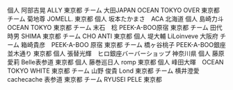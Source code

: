 
個人	阿部吉晃	ALLY	東京都
チーム	大田JAPAN	OCEAN TOKYO OVER	東京都
チーム	菊地尊	JOMELL.	東京都
個人	坂本たかまさ　ACA	北海道
個人	島崎力斗　OCEAN TOKYO	東京都
チーム	末石　稔	PEEK-A-BOO原宿	東京都
チーム	田代時男	SHIMA	東京都
チーム	CHO	ANTI	東京都
個人	堤大輔		LiLoinveve	大阪府
チーム	箱崎貴彦　PEEK-A-BOO 原宿	東京都
チーム	橋ヶ谷桃子	PEEK-A-BOO銀座並木通り	東京都
個人	張替光輝　ヒロ銀座バーバーショップ	神奈川県
個人	藤原愛莉	Belle表参道	東京都
個人	藤巻巡日人	romp	東京都
個人	峰田大暉　OCEAN TOKYO WHITE	東京都
チーム	山野 俊貴	Lond	東京都
チーム	横井澄愛　cachecache 表参道	東京都
チーム	RYUSEI	PELE  	東京都